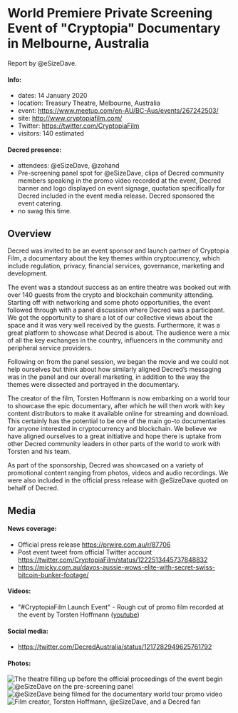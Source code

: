 # World Premiere Private Screening Event of "Cryptopia" Documentary in Melbourne, Australia

Report by @eSizeDave.

#### Info:

- dates: 14 January 2020
- location: Treasury Theatre, Melbourne, Australia
- event: https://www.meetup.com/en-AU/BC-Aus/events/267242503/
- site: http://www.cryptopiafilm.com/
- Twitter: https://twitter.com/CryptopiaFilm
- visitors: 140 estimated

#### Decred presence:

- attendees: @eSizeDave, @zohand
- Pre-screening panel spot for @eSizeDave, clips of Decred community members speaking in the promo video recorded at the event, Decred banner and logo displayed on event signage, quotation specifically for Decred included in the event media release. Decred sponsored the event catering.
- no swag this time.

## Overview

Decred was invited to be an event sponsor and launch partner of Cryptopia Film, a documentary about the key themes within cryptocurrency, which include regulation, privacy, financial services, governance, marketing and development.

The event was a standout success as an entire theatre was booked out with over 140 guests from the crypto and blockchain community attending. Starting off with networking and some photo opportunities, the event followed through with a panel discussion where Decred was a participant. We got the opportunity to share a lot of our collective views about the space and it was very well received by the guests. Furthermore, it was a great platform to showcase what Decred is about. The audience were a mix of all the key exchanges in the country, influencers in the community and peripheral service providers.

Following on from the panel session, we began the movie and we could not help ourselves but think about how similarly aligned Decred’s messaging was in the panel and our overall marketing, in addition to the way the themes were dissected and portrayed in the documentary.

The creator of the film, Torsten Hoffmann is now embarking on a world tour to showcase the epic documentary, after which he will then work with key content distributors to make it available online for streaming and download. This certainly has the potential to be one of the main go-to documentaries for anyone interested in cryptocurrency and blockchain. We believe we have aligned ourselves to a great initiative and hope there is uptake from other Decred community leaders in other parts of the world to work with Torsten and his team.

As part of the sponsorship, Decred was showcased on a variety of promotional content ranging from photos, videos and audio recordings. We were also included in the official press release with @eSizeDave quoted on behalf of Decred.

## Media

#### News coverage:

- Official press release https://prwire.com.au/r/87706
- Post event tweet from official Twitter account https://twitter.com/CryptopiaFilm/status/1222513445737848832
- https://micky.com.au/davos-aussie-wows-elite-with-secret-swiss-bitcoin-bunker-footage/

#### Videos:

- "#CryptopiaFilm Launch Event" - Rough cut of promo film recorded at the event by Torsten Hoffmann ([youtube](https://www.youtube.com/watch?v=xQur8dtdX58))

#### Social media:

- https://twitter.com/DecredAustralia/status/1217282949625761792

#### Photos:

![The theatre filling up before the official proceedings of the event begin](https://pbs.twimg.com/media/EOSoY1QU0AAMad2.jpg "The theatre filling up before the official proceedings of the event begin")
![@eSizeDave on the pre-screening panel](https://pbs.twimg.com/media/EOSoY1QUcAAC5Mr.jpg "@eSizeDave on the pre-screening panel")
![@eSizeDave being filmed for the documentary world tour promo video](https://pbs.twimg.com/media/EOSoY1MU8AESDzV.jpg "@eSizeDave being filmed for the documentary world tour promo video")
![Film creator, Torsten Hoffmann, @eSizeDave, and a Decred fan](https://pbs.twimg.com/media/EOSoY1NVUAA60XS.jpg "Film creator, Torsten Hoffmann, @eSizeDave, and a Decred fan")
